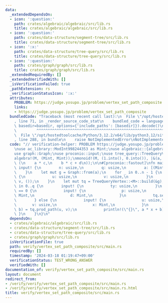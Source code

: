 ```yaml
---
data:
  _extendedDependsOn:
  - icon: ':question:'
    path: crates/algebraic/algebraic/src/lib.rs
    title: crates/algebraic/algebraic/src/lib.rs
  - icon: ':question:'
    path: crates/data-structure/segment-tree/src/lib.rs
    title: crates/data-structure/segment-tree/src/lib.rs
  - icon: ':x:'
    path: crates/data-structure/tree-query/src/lib.rs
    title: crates/data-structure/tree-query/src/lib.rs
  - icon: ':question:'
    path: crates/graph/graph/src/lib.rs
    title: crates/graph/graph/src/lib.rs
  _extendedRequiredBy: []
  _extendedVerifiedWith: []
  _isVerificationFailed: true
  _pathExtension: rs
  _verificationStatusIcon: ':x:'
  attributes:
    PROBLEM: https://judge.yosupo.jp/problem/vertex_set_path_composite
    links:
    - https://judge.yosupo.jp/problem/vertex_set_path_composite
  bundledCode: "Traceback (most recent call last):\n  File \"/opt/hostedtoolcache/Python/3.12.2/x64/lib/python3.12/site-packages/onlinejudge_verify/documentation/build.py\"\
    , line 71, in _render_source_code_stat\n    bundled_code = language.bundle(stat.path,\
    \ basedir=basedir, options={'include_paths': [basedir]}).decode()\n          \
    \         ^^^^^^^^^^^^^^^^^^^^^^^^^^^^^^^^^^^^^^^^^^^^^^^^^^^^^^^^^^^^^^^^^^^^^^^^^^^^^^^^^\n\
    \  File \"/opt/hostedtoolcache/Python/3.12.2/x64/lib/python3.12/site-packages/onlinejudge_verify/languages/rust.py\"\
    , line 288, in bundle\n    raise NotImplementedError\nNotImplementedError\n"
  code: "// verification-helper: PROBLEM https://judge.yosupo.jp/problem/vertex_set_path_composite\n\
    \nuse ac_library::ModInt998244353 as Mint;\nuse algebraic::{algebra, monoid};\n\
    use graph::Graph;\nuse proconio::input;\nuse tree_query::TreeQueryVertex;\n\n\
    algebra!(M, (Mint, Mint));\nmonoid!(M, (1.into(), 0.into()), |&(a, b), &(c, d)|\
    \ (\n    a * c,\n    b * c + d\n));\n\n#[proconio::fastout]\nfn main() {\n   \
    \ input! {\n        n: usize,\n        q: usize,\n        a: [(Mint, Mint); n],\n\
    \    }\n    let mut g = Graph::from(a);\n    for _ in 0..n - 1 {\n        input!\
    \ {\n            u: usize,\n            v: usize,\n        }\n        g.add_undirected_edge(u,\
    \ v, ());\n    }\n    let mut tq = TreeQueryVertex::<M>::build(&g);\n    for _\
    \ in 0..q {\n        input! {\n            ty: usize,\n        }\n        if ty\
    \ == 0 {\n            input! {\n                p: usize,\n                c:\
    \ Mint,\n                d: Mint,\n            }\n            tq.set(p, (c, d));\n\
    \        } else {\n            input! {\n                u: usize,\n         \
    \       v: usize,\n                x: Mint,\n            }\n            let (a,\
    \ b) = tq.prod_path(u, v);\n            println!(\"{}\", a * x + b);\n       \
    \ }\n    }\n}\n"
  dependsOn:
  - crates/algebraic/algebraic/src/lib.rs
  - crates/data-structure/segment-tree/src/lib.rs
  - crates/data-structure/tree-query/src/lib.rs
  - crates/graph/graph/src/lib.rs
  isVerificationFile: true
  path: verify/vertex_set_path_composite/src/main.rs
  requiredBy: []
  timestamp: '2024-03-18 01:19:47+09:00'
  verificationStatus: TEST_WRONG_ANSWER
  verifiedWith: []
documentation_of: verify/vertex_set_path_composite/src/main.rs
layout: document
redirect_from:
- /verify/verify/vertex_set_path_composite/src/main.rs
- /verify/verify/vertex_set_path_composite/src/main.rs.html
title: verify/vertex_set_path_composite/src/main.rs
---
```

